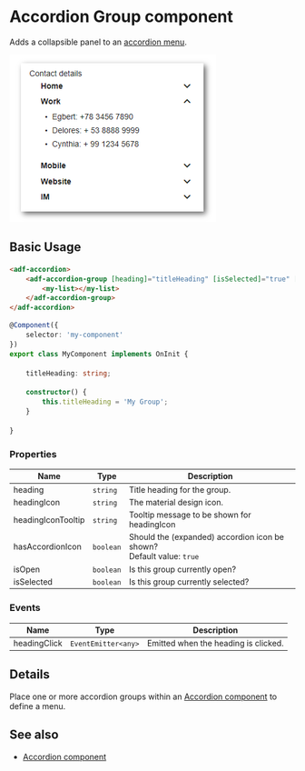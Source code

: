 # Accordion Group component

Adds a collapsible panel to an [accordion menu](accordion.component.md).

![Accordion menu screenshot](docassets/images/accordion-menu.png)

## Basic Usage

```html
<adf-accordion>
    <adf-accordion-group [heading]="titleHeading" [isSelected]="true" [headingIcon]="'assignment'" [headingIconTooltip]="'Group Tooltip'">
        <my-list></my-list>
    </adf-accordion-group>
</adf-accordion>
```

```ts
@Component({
    selector: 'my-component'
})
export class MyComponent implements OnInit {

    titleHeading: string;

    constructor() {
        this.titleHeading = 'My Group';
    }

}
```

### Properties

| Name | Type | Description |
| ---- | ---- | ----------- |
| heading | `string` | Title heading for the group.  |
| headingIcon | `string` | The material design icon.  |
| headingIconTooltip | `string` | Tooltip message to be shown for headingIcon  |
| hasAccordionIcon | `boolean` | Should the (expanded) accordion icon be shown? <br/> Default value: `true` |
| isOpen | `boolean` | Is this group currently open?  |
| isSelected | `boolean` | Is this group currently selected?  |

### Events

| Name | Type | Description |
| ---- | ---- | ----------- |
| headingClick | `EventEmitter<any>` | Emitted when the heading is clicked. |

## Details

Place one or more accordion groups within an [Accordion component](accordion.component.md) to define a menu. 

## See also

-   [Accordion component](accordion.component.md)
